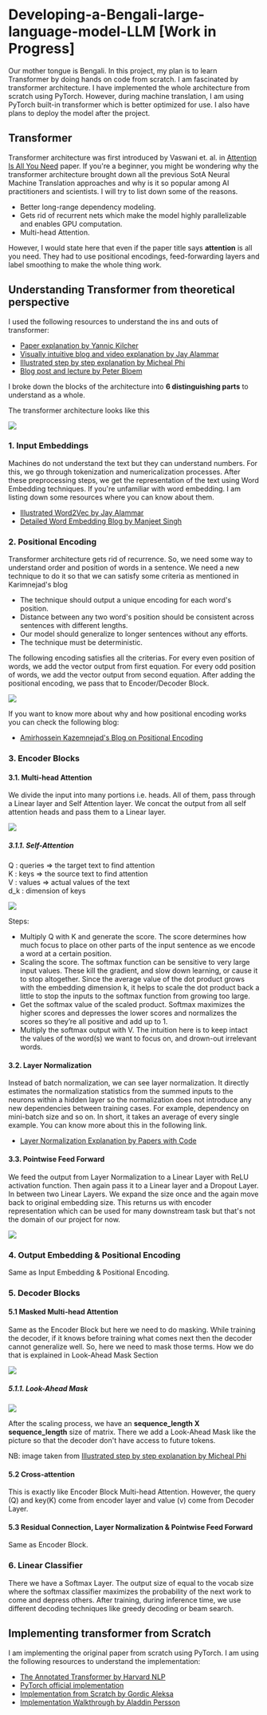 # Developing-a-Bengali-large-language-model-LLM [Work in Progress]

Our mother tongue is Bengali. In this project, my plan is to learn Transformer by doing hands on code from scratch. I am fascinated by transformer architecture. I have implemented the whole architecture from scratch using PyTorch. However, during machine translation, I am using PyTorch built-in transformer which is better optimized for use. I also have plans to deploy the model after the project. 

## Transformer

Transformer architecture was first introduced by Vaswani et. al. in [Attention Is All You Need](https://arxiv.org/abs/1706.03762) paper. If you're a beginner, you might be wondering why the transformer architecture brought down all the previous SotA Neural Machine Translation approaches and why is it so popular among AI practitioners and scientists. I will try to list down some of the reasons.<br/>

- Better long-range dependency modeling.
- Gets rid of recurrent nets which make the model highly parallelizable and enables GPU computation.
- Multi-head Attention.

However, I would state here that even if the paper title says **attention** is all you need. They had to use positional encodings, feed-forwarding layers and label smoothing to make the whole thing work.

## Understanding Transformer from theoretical perspective

 I used the following resources to understand the ins and outs of transformer: <br/>

- [Paper explanation by Yannic Kilcher](https://www.youtube.com/watch?v=iDulhoQ2pro)
- [Visually intuitive blog and video explanation by Jay Alammar](http://jalammar.github.io/illustrated-transformer/)
- [Illustrated step by step explanation by Micheal Phi](https://www.youtube.com/watch?v=4Bdc55j80l8) 
- [Blog post and lecture by Peter Bloem](http://peterbloem.nl/blog/transformers)

I broke down the blocks of the architecture into **6 distinguishing parts** to understand as a whole.

The transformer architecture looks like this

<img src = "images/Transformer Architecture.png">

### 1. Input Embeddings

Machines do not understand the text but they can understand numbers. For this, we go through tokenization and numericalization processes. After these preprocessing steps, we get the representation of the text using Word Embedding techniques. If you're unfamiliar with word embedding. I am listing down some resources where you can know about them. <br/>

- [Illustrated Word2Vec by Jay Alammar](https://jalammar.github.io/illustrated-word2vec/)
- [Detailed Word Embedding Blog by Manjeet Singh](https://medium.com/data-science-group-iitr/word-embedding-2d05d270b285)

### 2. Positional Encoding

Transformer architecture gets rid of recurrence. So, we need some way to understand order and position of words in a sentence. We need a new technique to do it so that we can satisfy some criteria as mentioned in Karimnejad's blog

- The technique should output a unique encoding for each word's position.
- Distance between any two word's position should be consistent across sentences with different lengths.
- Our model should generalize to longer sentences without any efforts.
- The technique must be deterministic.

The following encoding satisfies all the criterias. For every even position of words, we add the vector output from first equation. For every odd position of words, we add the vector output from second equation. After adding the positional encoding, we pass that to Encoder/Decoder Block. 

<img src = "images/pos-encodings.png">

If you want to know more about why and how positional encoding works you can check the following blog:

- [Amirhossein Kazemnejad's Blog on Positional Encoding](https://kazemnejad.com/blog/transformer_architecture_positional_encoding/)

### 3. Encoder Blocks

#### 3.1. Multi-head Attention

We divide the input into many portions i.e. heads. All of them, pass through a Linear layer and Self Attention layer. We concat the output from all self attention heads and pass them to a Linear layer.

<img src = "images/MultiHeadAttention.png">

##### 3.1.1. Self-Attention

Q : queries => the target text to find attention <br/>K : keys => the source text to find attention <br/>V : values => actual values of the text <br/>d_k : dimension of keys <br/>

<img src = "images/SelfAttention.png">

Steps: <br/>

- Multiply Q with K and generate the score. The score determines how much focus to place on other parts of the input sentence as we encode a word at a certain position.
- Scaling the score. The softmax function can be sensitive to very large input values. These kill the gradient, and slow down learning, or cause it to stop altogether. Since the average value of the dot product grows with the embedding dimension k, it helps to scale the dot product back a little to stop the inputs to the softmax function from growing too large.
- Get the softmax value of the scaled product. Softmax maximizes the higher scores and depresses the lower scores and normalizes the scores so they’re all positive and add up to 1.
- Multiply the softmax output with V. The intuition here is to keep intact the values of the word(s) we want to focus on, and drown-out irrelevant words.

#### 3.2. Layer Normalization

Instead of batch normalization, we can see layer normalization. It directly estimates the normalization statistics from the summed inputs to the neurons within a hidden layer so the normalization does not introduce any new dependencies between training cases. For example, dependency on mini-batch size and so on. In short, it takes an average of every single example. You can know more about this in the following link. 

- [Layer Normalization Explanation by Papers with Code](https://paperswithcode.com/method/layer-normalization)

#### 3.3. Pointwise Feed Forward

We feed the output from Layer Normalization to a Linear Layer with ReLU activation function. Then again pass it to a Linear layer and a Dropout Layer. In between two Linear Layers. We expand the size once and the again move back to original embedding size. This returns us with encoder representation which can be used for many downstream task but that's not the domain of our project for now.

<img src = "images/Feed Forward Layers.png">

### 4. Output Embedding & Positional Encoding

Same as Input Embedding & Positional Encoding.

### 5. Decoder Blocks

#### 5.1 Masked Multi-head Attention

Same as the Encoder Block but here we need to do masking. While training the decoder, if it knows before training what comes next then the decoder cannot generalize well. So, here we need to mask those terms. How we do that is explained in Look-Ahead Mask Section

<img src = "images/Masked SelfAttention.png">

##### 5.1.1. Look-Ahead Mask

<img src = "images/Look-Ahead Mask.PNG">

After the scaling process, we have an **sequence_length X sequence_length** size of matrix. There we add a Look-Ahead Mask like the picture so that the decoder don't have access to future tokens. 

NB: image taken from [Illustrated step by step explanation by Micheal Phi](https://www.youtube.com/watch?v=4Bdc55j80l8) 

#### 5.2 Cross-attention

This is exactly like Encoder Block Multi-head Attention. However, the query (Q) and key(K) come from encoder layer and value (v) come from Decoder Layer.

#### 5.3 Residual Connection, Layer Normalization & Pointwise Feed Forward

Same as Encoder Block.

### 6. Linear Classifier

There we have a Softmax Layer. The output size of equal to the vocab size where the softmax classifier maximizes the probability of the next work to come and depress others. After training, during inference time, we use different decoding techniques like greedy decoding or beam search.

## Implementing transformer from Scratch

I am implementing the original paper from scratch using PyTorch. I am using the following resources to understand the implementation:

- [The Annotated Transformer by Harvard NLP](http://nlp.seas.harvard.edu/2018/04/03/attention.html)
- [PyTorch official implementation](https://github.com/pytorch/pytorch/blob/187e23397c075ec2f6e89ea75d24371e3fbf9efa/torch/nn/modules/transformer.py) 
- [Implementation from Scratch by Gordic Aleksa](https://github.com/gordicaleksa/pytorch-original-transformer)
- [Implementation Walkthrough by Aladdin Persson](https://www.youtube.com/playlist?list=PLhhyoLH6Ijfyl_VMCsi54UqGQafGkNOQH) 

